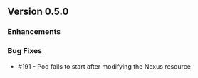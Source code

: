 ## Version 0.5.0

### Enhancements

### Bug Fixes
- #191 - Pod fails to start after modifying the Nexus resource
